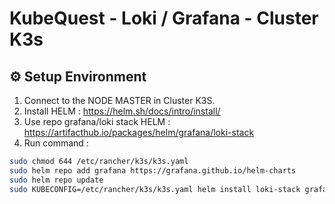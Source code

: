 # KubeQuest - Loki / Grafana - Cluster K3s

## ⚙ Setup Environment
1. Connect to the NODE MASTER in Cluster K3S.
2. Install HELM : https://helm.sh/docs/intro/install/
3. Use repo grafana/loki stack HELM : https://artifacthub.io/packages/helm/grafana/loki-stack
4. Run command :
```bash
sudo chmod 644 /etc/rancher/k3s/k3s.yaml
sudo helm repo add grafana https://grafana.github.io/helm-charts
sudo helm repo update
sudo KUBECONFIG=/etc/rancher/k3s/k3s.yaml helm install loki-stack grafana/loki-stack --version 2.10.2 --namespace loki-grafana-stack --create-namespace --set grafana.enabled=true --set promtail.enabled=true
```
